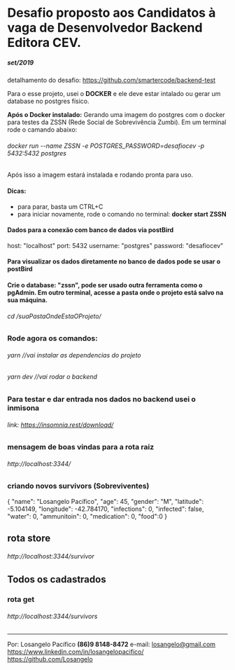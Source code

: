 # Desafio proposto aos **Candidatos à vaga de Desenvolvedor Backend Editora CEV.**
##### set/2019 

detalhamento do desafio: https://github.com/smartercode/backend-test

Para o esse projeto, usei o **DOCKER** e ele deve estar intalado ou gerar um database no postgres físico.

**Após o Docker instalado:**
Gerando uma imagem do postgres com o docker para testes da ZSSN (Rede Social de Sobrevivência Zumbi).
Em um terminal rode o camando abaixo:
###### docker run --name ZSSN -e POSTGRES_PASSWORD=desafiocev -p 5432:5432 postgres 

Após isso a imagem estará instalada e rodando pronta para uso.
#### Dicas:
  - para parar, basta um CTRL+C
  - para iniciar novamente, rode o comando no terminal: **docker start ZSSN**

#### Dados para a conexão com banco de dados via postBird
  host: "localhost"
  port: 5432
  username: "postgres"
  password: "desafiocev"

#### Para visualizar os dados diretamente no banco de dados pode se usar o **postBird**
#### Crie o database: **"zssn"**, pode ser usado outra ferramenta como o pgAdmin. Em outro terminal, acesse a pasta onde o projeto está salvo na sua máquina.

###### cd /suaPastaOndeEstaOProjeto/

### Rode agora os comandos:
###### yarn     //vai instalar as dependencias do projeto
###### yarn dev //vai rodar o backend

### Para testar e dar entrada nos dados no backend usei o inmisona
###### link: https://insomnia.rest/download/

### mensagem de boas vindas para a rota raiz
###### http://localhost:3344/

### criando novos survivors (Sobreviventes)

 {
	"name": "Losangelo Pacífico",
  "age": 45,
	"gender": "M",
	"latitude": -5.104149,
	"longitude": -42.784170,
	"infections": 0,
	"infected": false,
	"water": 0,
	"ammunitoin": 0,
	"medication": 0,
	"food":0
 }

## rota store
###### http://localhost:3344/survivor

## Todos os cadastrados

### rota get
###### http://localhost:3344/survivors


---
Por:  Losangelo Pacífico **(86)9 8148-8472**
      e-mail: losangelo@gmail.com
      https://www.linkedin.com/in/losangelopacifico/
      https://github.com/Losangelo
